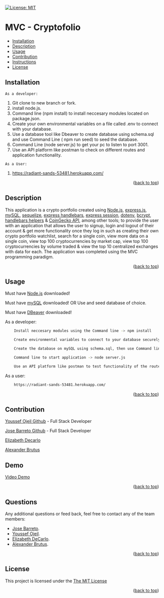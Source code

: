 
<p id="readme-top"></p>

[![License: MIT](https://img.shields.io/badge/License-MIT-yellow.svg)](https://opensource.org/licenses/MIT)
  # MVC - Cryptofolio
  
 
  * [Installation](#installation)
  * [Description](#description)
  * [Usage](#usage)
  * [Contribution](#contribution)
  * [Instructions](#instructions)
  * [License](#license)
      
  ## Installation

    As a developer:

  1. Git clone to new branch or fork.
  2. install node.js.
  3. Command line (npm install) to install neccesary modules located on package.json.
  4. Create your own environmental variables on a file called .env to connect with your database.
  5. Use a database tool like Dbeaver to create database using schema.sql and use Command Line ( npm run seed) to seed the database.
  6. Command Line (node server.js) to get your pc to listen to port 3001.
  7. Use an API platform like postman to check on different routes and application functionality.

    As a User: 

1. https://radiant-sands-53481.herokuapp.com/

 <p align="right">(<a href="#readme-top">back to top</a>)</p>
    

  ## Description

  This application is a crypto portfolio created using [Node.js](https://nodejs.org/en/), [express.js](http://expressjs.com/), [mySQL](https://dev.mysql.com/downloads/mysql/), [sequelize](https://www.npmjs.com/package/sequelize), [express handlebars](https://www.npmjs.com/package/express-handlebars), [express session](https://www.npmjs.com/package/express-session), [dotenv](https://www.npmjs.com/package/dotenv), [bcrypt](https://www.npmjs.com/package/bcrypt), [handlebars helpers](https://www.npmjs.com/package/handlebars-helpers) & [CoinGecko API](https://www.coingecko.com/en/api), among other tools; to provide the user with an application that allows the user to signup, login and logout of their account & get more functionality once they log in such as creating their own crypto portfolio watchlist, search for a single coin, view more data on a single coin, view top 100 cryptocurrencies by market cap, view top 100 cryptocurrencies by volume traded & view the top 10 centralized exchanges with data for each. The application was completed using the MVC programming paradigm.

   <p align="right">(<a href="#readme-top">back to top</a>)</p>

  ## Usage

Must have [Node.js](https://nodejs.org/en/) downloaded!

Must have [mySQL](https://dev.mysql.com/downloads/mysql/) downloaded! OR Use and seed database of choice.

Must have [DBeaver](https://dbeaver.io/) downloaded! 

  As a developer:
```sh 
    Install neccesary modules using the Command line -> npm install
``` 
```sh 
    Create environmental variables to connect to your database securely ->  (.env)
``` 
```sh 
    Create the database on mySQL using schema.sql, then use Command line -> npm run seed
``` 
```sh 
    Command line to start application -> node server.js
```
```sh 
    Use an API platform like postman to test functionality of the routes and models
```

As a user:

```sh 
    https://radiant-sands-53481.herokuapp.com/
```


 <p align="right">(<a href="#readme-top">back to top</a>)</p>

  ## Contribution

[Youssef Ojeil Github](https://github.com/youssefojeil) - Full Stack Developer

[Jose Barreto Github](https://github.com/joseobm92) - Full Stack Developer

[Elizabeth Decarlo]()
    
[Alexander Brutus]()
  


  ## Demo
[Video Demo](https://drive.google.com/file/d/1krVjPi-HKLukFXQDYQOc-okN4duiYhAL/view)

 <p align="right">(<a href="#readme-top">back to top</a>)</p>
 

  ## Questions

   Any additional questions or feed back, feel free to contact any of the team members: 
   * [Jose Barreto](mailto:joseobm92@gmail.com).
   * [Youssef Ojeil](mailto:youssef.ojeil@hotmail.com).
   * [Elizabeth DeCarlo]().
   * [Alexander Brutus]().
    
   <p align="right">(<a href="#readme-top">back to top</a>)</p>
  
  ## License
  This project is licensed under the [The MIT License](https://opensource.org/licenses/MIT)
   <p align="right">(<a href="#readme-top">back to top</a>)</p>
      